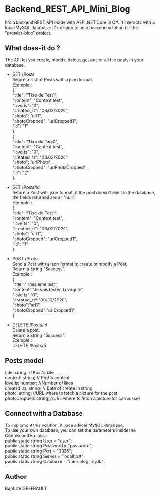 # Backend_REST_API_Mini_Blog
It's a backend REST API made with ASP .NET Core in C#. It interacts with a local MySQL database.
It's design to be a backend solution for the "premier-blog" project.

## What does-it do ?
The API let you create, modify, dalete, get one or all the posts in your database.

* GET /Posts <br />
Return a List of Posts with a json format. <br />
Exemple : <br />
  { <br />
  "title": "Titre de Test1", <br />
  "content": "Content test", <br />
  "loveIts": "0", <br />
  "created_at": "08/02/2020", <br />
  "photo": "url1", <br />
  "photoCropped": "urlCropped1", <br />
  "id": "1" <br />
}, <br />
  { <br />
  "title": "Titre de Test2", <br />
  "content": "Content test", <br />
  "loveIts": "0", <br />
  "created_at": "08/02/2020", <br />
  "photo": "urlPhoto", <br />
  "photoCropped": "urlPhotoCropped", <br />
  "id": "2" <br />
},

* GET /Posts/id <br />
Return a Post with json format, if the post doesn't exist in the database, the fields returned are all "null". <br />
Exemple : <br />
{ <br />
  "title": "Titre de Test1", <br />
  "content": "Content test", <br />
  "loveIts": "0", <br />
  "created_at": "08/02/2020", <br />
  "photo": "url1", <br />
  "photoCropped": "urlCropped1", <br />
  "id": "1" <br />
}

* POST /Posts <br />
Send a Post with a json format to create or modify a Post. <br />
Return a String "Success". <br />
Exemple : <br />
{<br />
  "title":"Troisième test", <br />
  "content":"Je vais tester, la virgule", <br />
  "loveIts":"0", <br />
  "created_at":"08/02/2020", <br />
  "photo":"url1", <br />
  "photoCropped":"urlCropped1", <br />
}

* DELETE /Posts/id <br />
Delete a post. <br />
Return a String "Success".<br />
Exemple :<br />
DELETE /Posts/5 <br />

## Posts model

title: string;  // Post's title <br />
content: string;  // Post's content <br />
loveIts: number; //Number of likes <br />
created_at: string; // Date of create in string <br />
photo: string; //URL where to fetch a picture for the post <br />
photoCropped: string; //URL where to fetch a picture for carroussel <br />

## Connect with a Database
To implement this solution, it uses a local MySQL database. <br />
To use your own database, you can set the parameters inside the ConnexionIDs class : <br />
        public static string User = "user"; <br />
        public static string Password = "password"; <br />
        public static string Port = "3306"; <br />
        public static string Server = "localhost"; <br />
        public static string Database = "mini_blog_mydb"; <br />
        
 ## Author
 Baptiste GEFFRAULT
